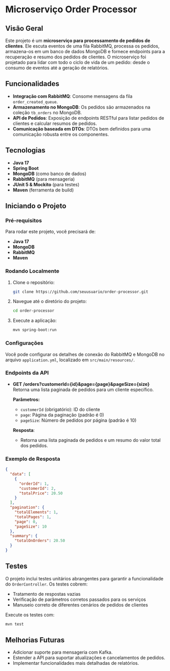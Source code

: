 # Microserviço Order Processor

## Visão Geral

Este projeto é um **microserviço para processamento de pedidos de clientes**. Ele escuta eventos de uma fila RabbitMQ, processa os pedidos, armazena-os em um banco de dados MongoDB e fornece endpoints para a recuperação e resumo dos pedidos de clientes. O microserviço foi projetado para lidar com todo o ciclo de vida de um pedido: desde o consumo de eventos até a geração de relatórios.

## Funcionalidades

- **Integração com RabbitMQ**: Consome mensagens da fila `order_created_queue`.
- **Armazenamento no MongoDB**: Os pedidos são armazenados na coleção `tb_orders` no MongoDB.
- **API de Pedidos**: Exposição de endpoints RESTful para listar pedidos de clientes e calcular resumos de pedidos.
- **Comunicação baseada em DTOs**: DTOs bem definidos para uma comunicação robusta entre os componentes.

## Tecnologias

- **Java 17**
- **Spring Boot**
- **MongoDB** (como banco de dados)
- **RabbitMQ** (para mensageria)
- **JUnit 5 & Mockito** (para testes)
- **Maven** (ferramenta de build)

## Iniciando o Projeto

### Pré-requisitos

Para rodar este projeto, você precisará de:

- **Java 17**
- **MongoDB**
- **RabbitMQ**
- **Maven**

### Rodando Localmente

1. Clone o repositório:

   ```bash
   git clone https://github.com/seuusuario/order-processor.git
   ```

2. Navegue até o diretório do projeto:

   ```bash
   cd order-processor
   ```

3. Execute a aplicação:

   ```bash
   mvn spring-boot:run
   ```

### Configurações

Você pode configurar os detalhes de conexão do RabbitMQ e MongoDB no arquivo `application.yml`, localizado em `src/main/resources/`.

### Endpoints da API

- **GET /orders?customerId={id}&page={page}&pageSize={size}**  
  Retorna uma lista paginada de pedidos para um cliente específico.

  **Parâmetros:**
  - `customerId` (obrigatório): ID do cliente
  - `page`: Página da paginação (padrão é 0)
  - `pageSize`: Número de pedidos por página (padrão é 10)

  **Resposta**:
  - Retorna uma lista paginada de pedidos e um resumo do valor total dos pedidos.

### Exemplo de Resposta

```json
{
  "data": [
    {
      "orderId": 1,
      "customerId": 2,
      "totalPrice": 20.50
    }
  ],
  "pagination": {
    "totalElements": 1,
    "totalPages": 1,
    "page": 0,
    "pageSize": 10
  },
  "summary": {
    "totalOnOrders": 20.50
  }
}
```

## Testes

O projeto inclui testes unitários abrangentes para garantir a funcionalidade do `OrderController`. Os testes cobrem:

- Tratamento de respostas vazias
- Verificação de parâmetros corretos passados para os serviços
- Manuseio correto de diferentes cenários de pedidos de clientes

Execute os testes com:

```bash
mvn test
```

## Melhorias Futuras

- Adicionar suporte para mensageria com Kafka.
- Estender a API para suportar atualizações e cancelamentos de pedidos.
- Implementar funcionalidades mais detalhadas de relatórios.
